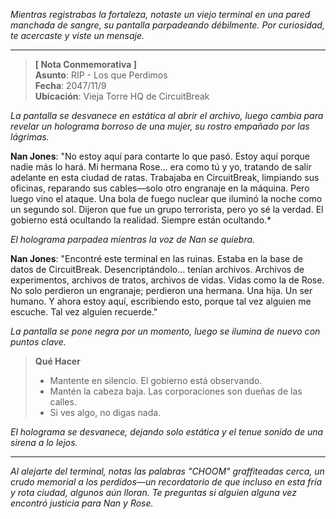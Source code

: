 _Mientras registrabas la fortaleza, notaste un viejo terminal en una pared manchada de sangre, su pantalla parpadeando débilmente. Por curiosidad, te acercaste y viste un mensaje._

---

> **[ Nota Conmemorativa ]**  
> **Asunto**: RIP - Los que Perdimos  
> **Fecha**: 2047/11/9  
> **Ubicación**: Vieja Torre HQ de CircuitBreak

_La pantalla se desvanece en estática al abrir el archivo, luego cambia para revelar un holograma borroso de una mujer, su rostro empañado por las lágrimas._

**Nan Jones**: "No estoy aquí para contarte lo que pasó. Estoy aquí porque nadie más lo hará. Mi hermana Rose... era como tú y yo, tratando de salir adelante en esta ciudad de ratas. Trabajaba en CircuitBreak, limpiando sus oficinas, reparando sus cables—solo otro engranaje en la máquina. Pero luego vino el ataque. Una bola de fuego nuclear que iluminó la noche como un segundo sol. Dijeron que fue un grupo terrorista, pero yo sé la verdad. El gobierno está ocultando la realidad. Siempre están ocultando.\*

_El holograma parpadea mientras la voz de Nan se quiebra._

**Nan Jones**: "Encontré este terminal en las ruinas. Estaba en la base de datos de CircuitBreak. Desencriptándolo... tenían archivos. Archivos de experimentos, archivos de tratos, archivos de vidas. Vidas como la de Rose. No solo perdieron un engranaje; perdieron una hermana. Una hija. Un ser humano. Y ahora estoy aquí, escribiendo esto, porque tal vez alguien me escuche. Tal vez alguien recuerde."

_La pantalla se pone negra por un momento, luego se ilumina de nuevo con puntos clave._

> **Qué Hacer**
>
> - Mantente en silencio. El gobierno está observando.
> - Mantén la cabeza baja. Las corporaciones son dueñas de las calles.
> - Si ves algo, no digas nada.

_El holograma se desvanece, dejando solo estática y el tenue sonido de una sirena a lo lejos._

---

_Al alejarte del terminal, notas las palabras "CHOOM" graffiteadas cerca, un crudo memorial a los perdidos—un recordatorio de que incluso en esta fría y rota ciudad, algunos aún lloran. Te preguntas si alguien alguna vez encontró justicia para Nan y Rose._
